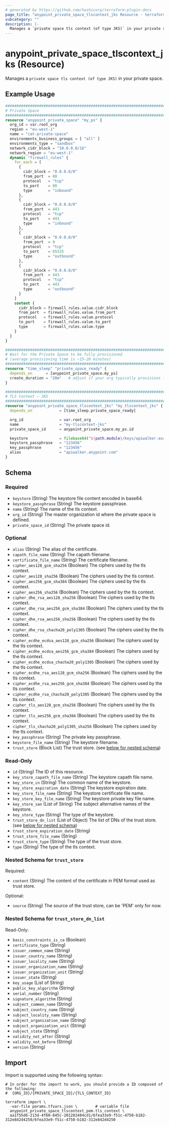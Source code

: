 ```yaml
---
# generated by https://github.com/hashicorp/terraform-plugin-docs
page_title: "anypoint_private_space_tlscontext_jks Resource - terraform-provider-anypoint"
subcategory: ""
description: |-
  Manages a `private space tls context (of type JKS)` in your private space.
---
```


# anypoint_private_space_tlscontext_jks (Resource)

Manages a `private space tls context (of type JKS)` in your private space.

## Example Usage

```terraform
################################################################################
# Private Space
################################################################################
resource "anypoint_private_space" "my_ps" {
  org_id = var.root_org
  region = "eu-west-1"
  name = "cat-private-space"
  environments_business_groups = [ "all" ]
  environments_type = "sandbox"
  network_cidr_block = "10.0.0.0/16"
  network_region = "eu-west-1"
  dynamic "firewall_rules" {
    for_each = [
      {
        cidr_block = "0.0.0.0/0"
        from_port  = 80
        protocol   = "tcp"
        to_port    = 80
        type       = "inbound"
      },
      {
        cidr_block = "0.0.0.0/0"
        from_port  = 443
        protocol   = "tcp"
        to_port    = 443
        type       = "inbound"
      },
      {
        cidr_block = "0.0.0.0/0"
        from_port  = 0
        protocol   = "tcp"
        to_port    = 65535
        type       = "outbound"
      },
      {
        cidr_block = "0.0.0.0/0"
        from_port  = 443
        protocol   = "tcp"
        to_port    = 443
        type       = "outbound"
      }
    ]
    content {
      cidr_block = firewall_rules.value.cidr_block
      from_port  = firewall_rules.value.from_port
      protocol   = firewall_rules.value.protocol
      to_port    = firewall_rules.value.to_port
      type       = firewall_rules.value.type
    }
  }
}

################################################################################
# Wait for the Private Space to be fully provisioned
# (average provisioning time is ~15-20 minutes)
################################################################################
resource "time_sleep" "private_space_ready" {
  depends_on      = [anypoint_private_space.my_ps]
  create_duration = "20m"   # adjust if your org typically provisions faster/slower
}

################################################################################
# TLS Context – JKS
################################################################################
resource "anypoint_private_space_tlscontext_jks" "my_tlscontext_jks" {
  depends_on            = [time_sleep.private_space_ready]

  org_id                = var.root_org
  name                  = "my-tlscontext-jks"
  private_space_id      = anypoint_private_space.my_ps.id

  keystore              = filebase64("${path.module}/keys/apiwalker.example.keystore")
  keystore_passphrase   = "123456"
  key_passphrase        = "123456"
  alias                 = "apiwalker.anypoint.com"
}
```

<!-- schema generated by tfplugindocs -->
## Schema

### Required

- `keystore` (String) The keystore file content encoded in base64.
- `keystore_passphrase` (String) The keystore passphrase.
- `name` (String) The name of the tls context.
- `org_id` (String) The master organization id where the private space is defined.
- `private_space_id` (String) The private space id.

### Optional

- `alias` (String) The alias of the certificate.
- `capath_file_name` (String) The capath filename.
- `certificate_file_name` (String) The certificate filename.
- `cipher_aes128_gcm_sha256` (Boolean) The ciphers used by the tls context.
- `cipher_aes128_sha256` (Boolean) The ciphers used by the tls context.
- `cipher_aes256_gcm_sha384` (Boolean) The ciphers used by the tls context.
- `cipher_aes256_sha256` (Boolean) The ciphers used by the tls context.
- `cipher_dhe_rsa_aes128_sha256` (Boolean) The ciphers used by the tls context.
- `cipher_dhe_rsa_aes256_gcm_sha384` (Boolean) The ciphers used by the tls context.
- `cipher_dhe_rsa_aes256_sha256` (Boolean) The ciphers used by the tls context.
- `cipher_dhe_rsa_chacha20_poly1305` (Boolean) The ciphers used by the tls context.
- `cipher_ecdhe_ecdsa_aes128_gcm_sha256` (Boolean) The ciphers used by the tls context.
- `cipher_ecdhe_ecdsa_aes256_gcm_sha384` (Boolean) The ciphers used by the tls context.
- `cipher_ecdhe_ecdsa_chacha20_poly1305` (Boolean) The ciphers used by the tls context.
- `cipher_ecdhe_rsa_aes128_gcm_sha256` (Boolean) The ciphers used by the tls context.
- `cipher_ecdhe_rsa_aes256_gcm_sha384` (Boolean) The ciphers used by the tls context.
- `cipher_ecdhe_rsa_chacha20_poly1305` (Boolean) The ciphers used by the tls context.
- `cipher_tls_aes128_gcm_sha256` (Boolean) The ciphers used by the tls context.
- `cipher_tls_aes256_gcm_sha384` (Boolean) The ciphers used by the tls context.
- `cipher_tls_chacha20_poly1305_sha256` (Boolean) The ciphers used by the tls context.
- `key_passphrase` (String) The private key passphrase.
- `keystore_file_name` (String) The keystore filename.
- `trust_store` (Block List) The trust store. (see [below for nested schema](#nestedblock--trust_store))

### Read-Only

- `id` (String) The ID of this resource.
- `key_store_capath_file_name` (String) The keystore capath file name.
- `key_store_cn` (String) The common name of the keystore.
- `key_store_expiration_date` (String) The keystore expiration date.
- `key_store_file_name` (String) The keystore certificate file name.
- `key_store_key_file_name` (String) The keystore private key file name.
- `key_store_san` (List of String) The subject alternative names of the keystore.
- `key_store_type` (String) The type of the keystore.
- `trust_store_dn_list` (List of Object) The list of DNs of the trust store. (see [below for nested schema](#nestedatt--trust_store_dn_list))
- `trust_store_expiration_date` (String)
- `trust_store_file_name` (String)
- `trust_store_type` (String) The type of the trust store.
- `type` (String) The type of the tls context.

<a id="nestedblock--trust_store"></a>
### Nested Schema for `trust_store`

Required:

- `content` (String) The content of the certificate in PEM format used as trust store.

Optional:

- `source` (String) The source of the trust store, can be 'PEM' only for now.


<a id="nestedatt--trust_store_dn_list"></a>
### Nested Schema for `trust_store_dn_list`

Read-Only:

- `basic_constraints_is_ca` (Boolean)
- `certificate_type` (String)
- `issuer_common_name` (String)
- `issuer_country_name` (String)
- `issuer_locality_name` (String)
- `issuer_organization_name` (String)
- `issuer_organization_unit` (String)
- `issuer_state` (String)
- `key_usage` (List of String)
- `public_key_algorithm` (String)
- `serial_number` (String)
- `signature_algorithm` (String)
- `subject_common_name` (String)
- `subject_country_name` (String)
- `subject_locality_name` (String)
- `subject_organization_name` (String)
- `subject_organization_unit` (String)
- `subject_state` (String)
- `validity_not_after` (String)
- `validity_not_before` (String)
- `version` (String)

## Import

Import is supported using the following syntax:

```shell
# In order for the import to work, you should provide a ID composed of the following:
#  {ORG_ID}/{PRIVATE_SPACE_ID}/{TLS_CONTEXT_ID}

terraform import \
  -var-file params.tfvars.json \        # variable file
  anypoint_private_space_tlscontext_pem.tls_context \
  aa1f55d6-213d-4f60-845c-201282484cd1/6fea33e9-f51c-4750-b182-312e842d4250/6fea33e9-f51c-4750-b182-312e842d4250
```
